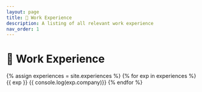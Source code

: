 ```yaml
---
layout: page
title: 💼 Work Experience
description: A listing of all relevant work experience
nav_order: 1
---
```


# 💼 Work Experience

{% assign experiences = site.experiences %}
{% for exp in experiences %}
    {{ exp }}
    {{ console.log(exp.company)}}
{% endfor %}
